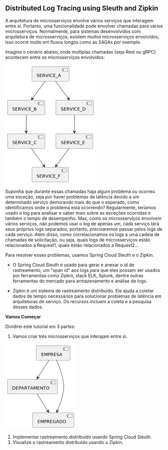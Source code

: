 ## Distributed Log Tracing using Sleuth and Zipkin

A arquitetura de microsserviços envolve vários serviços que interagem entre si. Portanto, uma funcionalidade pode envolver chamadas para vários microsserviços. Normalmente, para sistemas desenvolvidos com arquitetura de microsserviços, existem muitos microsserviços envolvidos, isso ocorre muito em fluxos longos como as SAGAs por exemplo.

Imagine o cenário abaixo, onde muitiplas chamadas (seja Rest ou gRPC) acontecem entre os microsserviços envolvidos:

![dritributed-components.png](./docs/imgs/components-diagram.png)

Suponha que durante essas chamadas haja algum problema ou ocorreu uma exceção, seja por haver problemas de latência devido a um determinado serviço demorando mais do que o esperado, como identificamos onde o problema está ocorrendo? Regularmente, teríamos usado o log para analisar e saber mais sobre as exceções ocorridas e também o tempo de desempenho. Mas, como os microsserviços envolvem vários serviços, não podemos usar o log de apenas um, cada serviço terá seus próprios logs separados, portanto, precisaremos passar pelos logs de cada serviço. Além disso, como correlacionamos os logs a uma cadeia de chamadas de solicitação, ou seja, quais logs de microsserviços estão relacionados a Request1, quais estão relacionados a Request2...

Para resolver esses problemas, usamos Spring Cloud Sleuth e o Zipkin.

* O Spring Cloud Sleuth é usado para gerar e anexar o id de rastreamento, um "span id" aos logs para que eles possam ser usados por ferramentas como Zipkin, stack ELK, Splunk, dentre outras ferramentas do mercado para armazenamento e análise de logs.

* Zipkin é um sistema de rastreamento distribuído. Ele ajuda a coletar dados de tempo necessários para solucionar problemas de latência em arquiteturas de serviço. Os recursos incluem a coleta e a pesquisa desses dados.

**Vamos Começar**

Dividirei este tutorial em 3 partes:
1. Vamos criar três microsserviços que interajam entre si.

![microsservices-flow.png](./docs/imgs/microsservices-flow.png)

2. Implementar rastreamento distribuído usando Spring Cloud Sleuth.
3. Visualize o rastreamento distribuído usando o Zipkin.
